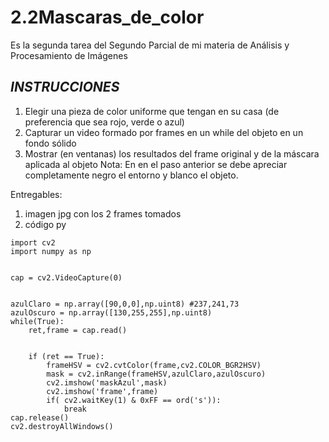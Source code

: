 # 2.2Mascaras_de_color
Es la segunda tarea del Segundo Parcial de mi materia de Análisis y Procesamiento de Imágenes

## *INSTRUCCIONES*

1. Elegir una pieza de color uniforme que tengan en su casa (de preferencia que sea rojo, verde o azul)
2. Capturar un video formado por frames en un while del objeto en un fondo sólido
3. Mostrar (en ventanas) los resultados del frame original y de la máscara aplicada al objeto
Nota: En en el paso anterior se debe apreciar completamente negro el entorno y blanco el objeto.

Entregables:
1. imagen jpg con los 2 frames tomados
1. código py
```
import cv2
import numpy as np


cap = cv2.VideoCapture(0)


azulClaro = np.array([90,0,0],np.uint8) #237,241,73
azulOscuro = np.array([130,255,255],np.uint8)
while(True):
    ret,frame = cap.read()


    if (ret == True):
        frameHSV = cv2.cvtColor(frame,cv2.COLOR_BGR2HSV)
        mask = cv2.inRange(frameHSV,azulClaro,azulOscuro)
        cv2.imshow('maskAzul',mask)        
        cv2.imshow('frame',frame)
        if( cv2.waitKey(1) & 0xFF == ord('s')):
            break
cap.release()
cv2.destroyAllWindows()
```
